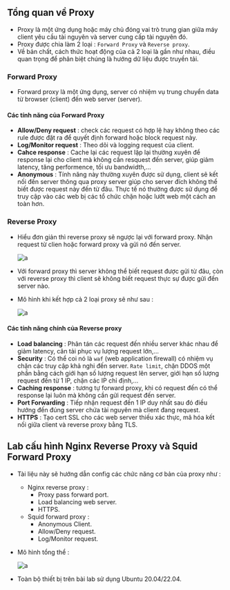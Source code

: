 ## Tổng quan về Proxy

- Proxy là một ứng dụng hoặc máy chủ đóng vai trò trung gian giữa máy client yêu cầu tài nguyên và server cung cấp tài nguyên đó.
- Proxy được chia làm 2 loại : `Forward Proxy` và `Reverse proxy`.
- Về bản chất, cách thức hoạt động của cả 2 loại là gần như nhau, điều quan trọng để phân biệt chúng là hướng dữ liệu được truyền tải.

### Forward Proxy

- Forward proxy là một ứng dụng, server có nhiệm vụ trung chuyển data từ browser (client) đến web server (server).

#### Các tính năng của Forward Proxy

- **Allow/Deny request** : check các request có hợp lệ hay không theo các rule được đặt ra để quyết định forward hoặc block request này.
- **Log/Monitor request** : Theo dõi và logging request của client.
- **Cahce response** : Cache lại các request lặp lại thường xuyên để response lại cho client mà không cần resquest đến server, giúp giảm latency, tăng performence, tối ưu bandwidth,...
- **Anonymous** : Tính năng này thường xuyên được sử dụng, client sẽ kết nối đến server thông qua proxy server giúp cho server đích không thể biết được request này đến từ đâu. Thực tế nó thường được sử dụng để truy cập vào các web bị các tổ chức chặn hoặc lướt web một cách an toàn hơn.

### Reverse Proxy

- Hiểu đơn giản thì reverse proxy sẽ ngược lại với forward proxy. Nhận request từ clien hoặc forward proxy và gửi nó đến server.

    ![a](https://imgur.com/TwfwyxP.png)

- Với forward proxy thì server không thể biết request được gửi từ đâu, còn với reverse proxy thì client sẽ không biết request thực sự được gửi đến server nào.
- Mô hình khi kết hợp cả 2 loại proxy sẽ như sau :

    ![a](https://imgur.com/rF1qyP0.png)

#### Các tính năng chính của Reverse proxy

- **Load balancing** : Phân tán các request đến nhiều server khác nhau để giảm latency, cân tải phục vụ lượng request lớn,...
- **Security** : Có thể coi nó là `waf` (web application firewall) có nhiệm vụ chặn các truy cập khả nghi đến server. `Rate limit`, chặn DDOS một phần bằng cách giới hạn số lượng request lên server, giới hạn số lượng request đến từ 1 IP, chặn các IP chỉ định,...
- **Caching response** : tương tự forward proxy, khi có request đến có thể response lại luôn mà không cần gửi request đến server.
- **Port Forwarding** : Tiếp nhận request đến 1 IP duy nhất sau đó điều hướng đến đúng server chứa tài nguyên mà client đang request.
- **HTTPS** : Tạo cert SSL cho các web server thiếu xác thực, mã hóa kết nối giữa client và reverse proxy bằng TLS.


## Lab cấu hình Nginx Reverse Proxy và Squid Forward Proxy

- Tài liệu này sẽ hướng dẫn config các chức năng cơ bản của proxy như :
    - Nginx reverse proxy :
        - Proxy pass forward port.
        - Load balancing web server.
        - HTTPS.
    - Squid forward proxy :
        - Anonymous Client.
        - Allow/Deny request.
        - Log/Monitor request.

- Mô hình tổng thể :

    ![a](https://imgur.com/9Hqmmym.png)

- Toàn bộ thiết bị trên bài lab sử dụng Ubuntu 20.04/22.04.
